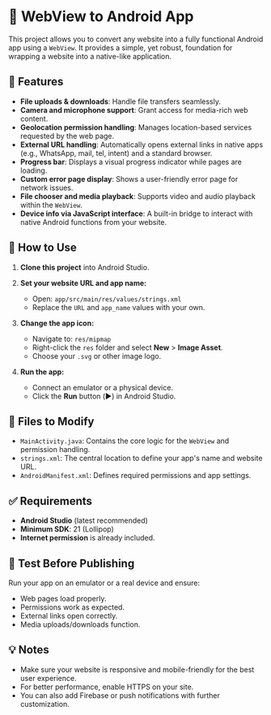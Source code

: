 # 📱 WebView to Android App

This project allows you to convert any website into a fully functional Android app using a `WebView`. It provides a simple, yet robust, foundation for wrapping a website into a native-like application.

## 🚀 Features

* **File uploads & downloads**: Handle file transfers seamlessly.
* **Camera and microphone support**: Grant access for media-rich web content.
* **Geolocation permission handling**: Manages location-based services requested by the web page.
* **External URL handling**: Automatically opens external links in native apps (e.g., WhatsApp, mail, tel, intent) and a standard browser.
* **Progress bar**: Displays a visual progress indicator while pages are loading.
* **Custom error page display**: Shows a user-friendly error page for network issues.
* **File chooser and media playback**: Supports video and audio playback within the `WebView`.
* **Device info via JavaScript interface**: A built-in bridge to interact with native Android functions from your website.

## 🔧 How to Use

1.  **Clone this project** into Android Studio.

2.  **Set your website URL and app name:**
    * Open: `app/src/main/res/values/strings.xml`
    * Replace the `URL` and `app_name` values with your own.

3.  **Change the app icon:**
    * Navigate to: `res/mipmap`
    * Right-click the `res` folder and select **New** > **Image Asset**.
    * Choose your `.svg` or other image logo.

4.  **Run the app:**
    * Connect an emulator or a physical device.
    * Click the **Run** button (▶️) in Android Studio.

## 📂 Files to Modify

* `MainActivity.java`: Contains the core logic for the `WebView` and permission handling.
* `strings.xml`: The central location to define your app's name and website URL.
* `AndroidManifest.xml`: Defines required permissions and app settings.

## ✅ Requirements

* **Android Studio** (latest recommended)
* **Minimum SDK**: 21 (Lollipop)
* **Internet permission** is already included.

## 🧪 Test Before Publishing

Run your app on an emulator or a real device and ensure:

* Web pages load properly.
* Permissions work as expected.
* External links open correctly.
* Media uploads/downloads function.

## 💡 Notes

* Make sure your website is responsive and mobile-friendly for the best user experience.
* For better performance, enable HTTPS on your site.
* You can also add Firebase or push notifications with further customization.

